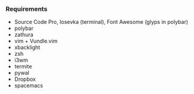 ### Requirements
- Source Code Pro, Iosevka (terminal), Font Awesome (glyps in polybar)
- polybar
- zathura
- vim + Vundle.vim
- xbacklight
- zsh
- i3wm
- termite
- pywal
- Dropbox
- spacemacs

